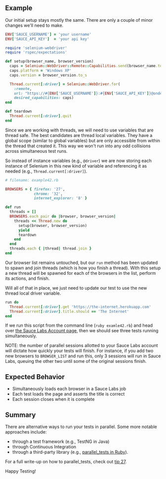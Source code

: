 ## Example

Our initial setup stays mostly the same. There are only a couple of minor changes we'll need to make.

```ruby
ENV['SAUCE_USERNAME'] = 'your username'
ENV['SAUCE_API_KEY']  = 'your api key'

require 'selenium-webdriver'
require 'rspec/expectations'

def setup(browser_name, browser_version)
  caps = Selenium::WebDriver::Remote::Capabilities.send(browser_name.to_sym)
  caps.platform = 'Windows XP'
  caps.version = browser_version.to_s

  Thread.current[:driver] = Selenium::WebDriver.for(
    :remote,
    url: "https://#{ENV['SAUCE_USERNAME']}:#{ENV['SAUCE_API_KEY']}@ondemand.saucelabs.com/wd/hub",
    desired_capabilities: caps)
end

def teardown
  Thread.current[:driver].quit
end
```

Since we are working with threads, we will need to use variables that are thread safe. The best candidates are 
thread local variables. They have a global scope (similar to global variables) but are only accessible from within 
the thread that created it. This way we won't run into any odd collisions across simultaneous test runs.

So instead of instance variables (e.g., `@driver`) we are now storing each instance of Selenium in this new kind of 
variable and referencing it as needed (e.g., `Thread.current[:driver]`).

```ruby
# filename: example42.rb

BROWSERS = { firefox: '27',
             chrome: '32',
             internet_explorer: '8' }

def run
  threads = []
  BROWSERS.each_pair do |browser, browser_version|
    threads << Thread.new do
      setup(browser, browser_version)
      yield
      teardown
    end
  end
  threads.each { |thread| thread.join }
end
```

Our browser list remains untouched, but our `run` method has been updated to spawn and join threads (which is how 
you finish a thread). With this setup a new thread will be spawned for each of the browsers in the list, perform 
its actions, and finish.

Will all of that in place, we just need to update our test to use the new thread local driver variable.

```ruby
run do
  Thread.current[:driver].get 'https://the-internet.herokuapp.com'
  Thread.current[:driver].title.should == 'The Internet'
end
```

If we run this script from the command line (`ruby examle42.rb`) and head over 
[the Sauce Labs Account page](https://saucelabs.com/account), then we should see three tests running simultaneously.

NOTE: the number of parallel sessions allotted to your Sauce Labs account will dictate how quickly your tests will 
finish. For instance, if you add two new browsers to `BROWSER_LIST` and run this, only 3 sessions will run in Sauce 
Labs, queuing the other two until some of the original sessions finish.

## Expected Behavior

+ Simultaneously loads each browser in a Sauce Labs job
+ Each test loads the page and asserts the title is correct
+ Each session closes when it is complete

## Summary

There are alternative ways to run your tests in parallel. Some more notable approaches include:

+ through a test framework (e.g., TestNG in Java)
+ through Continuous Integration
+ through a third-party library (e.g., [parallel_tests in Ruby](https://github.com/grosser/parallel_tests)).

For a full write-up on how to parallel_tests, check out [tip 27](https://elementalselenium.com/docs/parallel/27-parallel).

Happy Testing!
